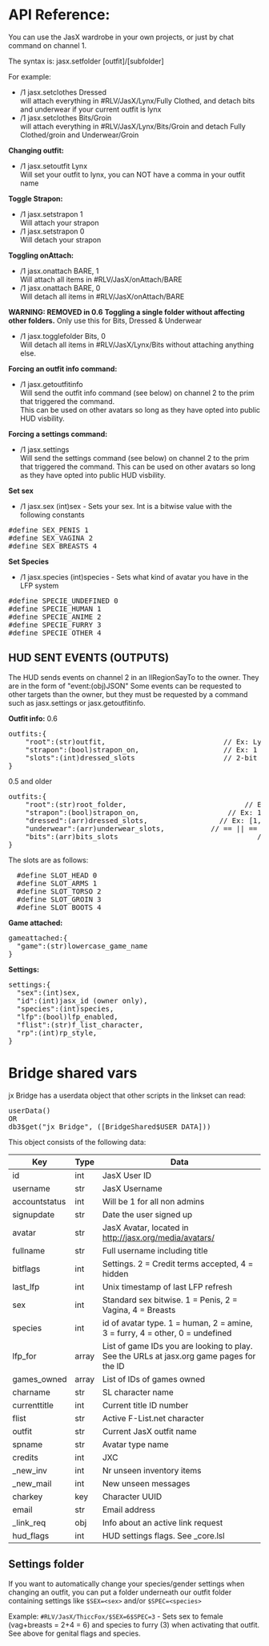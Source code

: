 # API Reference:

You can use the JasX wardrobe in your own projects, or just by chat command on channel 1.

The syntax is: jasx.setfolder [outfit]/[subfolder]

For example:
- /1 jasx.setclothes Dressed<br />
  will attach everything in #RLV/JasX/Lynx/Fully Clothed, and detach bits and underwear if your current outfit is lynx
- /1 jasx.setclothes Bits/Groin<br />
    will attach everything in #RLV/JasX/Lynx/Bits/Groin and detach Fully Clothed/groin and Underwear/Groin

**Changing outfit:**
- /1 jasx.setoutfit Lynx<br />
Will set your outfit to lynx, you can NOT have a comma in your outfit name

**Toggle Strapon:**
- /1 jasx.setstrapon 1<br />
Will attach your strapon
- /1 jasx.setstrapon 0<br />
Will detach your strapon

**Toggling onAttach:**
- /1 jasx.onattach BARE, 1<br />
Will attach all items in #RLV/JasX/onAttach/BARE
- /1 jasx.onattach BARE, 0<br />
Will detach all items in #RLV/JasX/onAttach/BARE
    
**WARNING: REMOVED in 0.6** **Toggling a single folder without affecting other folders.** Only use this for Bits, Dressed & Underwear
- /1 jasx.togglefolder Bits, 0<br />
Will detach all items in #RLV/JasX/Lynx/Bits without attaching anything else.

**Forcing an outfit info command:**
- /1 jasx.getoutfitinfo<br />
Will send the outfit info command (see below) on channel 2 to the prim that triggered the command.<br />
This can be used on other avatars so long as they have opted into public HUD visbility.

**Forcing a settings command:**
- /1 jasx.settings<br />
Will send the settings command (see below) on channel 2 to the prim that triggered the command.
This can be used on other avatars so long as they have opted into public HUD visbility.

**Set sex**
- /1 jasx.sex (int)sex - Sets your sex. Int is a bitwise value with the following constants
<pre>
#define SEX_PENIS 1
#define SEX_VAGINA 2
#define SEX_BREASTS 4
</pre>

**Set Species**
- /1 jasx.species (int)species - Sets what kind of avatar you have in the LFP system
<pre>
#define SPECIE_UNDEFINED 0
#define SPECIE_HUMAN 1
#define SPECIE_ANIME 2
#define SPECIE_FURRY 3
#define SPECIE_OTHER 4
</pre>    
    
    
    
## HUD SENT EVENTS (OUTPUTS)
The HUD sends events on channel 2 in an llRegionSayTo to the owner. They are in the form of "event:(obj)JSON"
Some events can be requested to other targets than the owner, but they must be requested by a command such as jasx.settings or jasx.getoutfitinfo.

**Outfit info:**
0.6
<pre>
outfits:{
    "root":(str)outfit,                            // Ex: Lynx
    "strapon":(bool)strapon_on,                    // Ex: 1
    "slots":(int)dressed_slots                     // 2-bit array, from right to left being head, arms, torso, crotch, boots. Ex: 0b00 00 00 01 10 = head dressed, arms underwear. You can use jasxSlotState(slots, slot) to get the current state. 0 = bits, 1 = underwear, 2 = nude
}
</pre>
0.5 and older
<pre>
outfits:{
    "root":(str)root_folder,                            // Ex: Lynx
    "strapon":(bool)strapon_on,                     // Ex: 1
    "dressed":(arr)dressed_slots,                 // Ex: [1,1,1,0,1]  (( All but groin is dressed ))
    "underwear":(arr)underwear_slots,           // == || == For underwear
    "bits":(arr)bits_slots                                 // == || == For Bits
}
</pre>

The slots are as follows:
<pre>
  #define SLOT_HEAD 0
  #define SLOT_ARMS 1
  #define SLOT_TORSO 2
  #define SLOT_GROIN 3
  #define SLOT_BOOTS 4
</pre>

**Game attached:**
<pre>
gameattached:{
  "game":(str)lowercase_game_name
}
</pre>

**Settings:**
<pre>
settings:{
  "sex":(int)sex,
  "id":(int)jasx_id (owner only),
  "species":(int)species,
  "lfp":(bool)lfp_enabled,
  "flist":(str)f_list_character,
  "rp":(int)rp_style, 
}
</pre>

# Bridge shared vars
jx Bridge has a userdata object that other scripts in the linkset can read:
<pre>
userData()
OR 
db3$get("jx Bridge", ([BridgeShared$USER_DATA])) 
</pre>

This object consists of the following data:

| Key   | Type | Data  |
| --- |---| --- |
| id | int | JasX User ID |
| username | str | JasX Username |
| accountstatus | int | Will be 1 for all non admins |
| signupdate | str | Date the user signed up |
| avatar | str | JasX Avatar, located in http://jasx.org/media/avatars/ |
| fullname | str | Full username including title |
| bitflags | int | Settings. 2 = Credit terms accepted, 4 = hidden |
| last_lfp | int | Unix timestamp of last LFP refresh |
| sex | int | Standard sex bitwise. 1 = Penis, 2 = Vagina, 4 = Breasts |
| species | int | id of avatar type. 1 = human, 2 = amine, 3 = furry, 4 = other, 0 = undefined |
| lfp_for | array | List of game IDs you are looking to play. See the URLs at jasx.org game pages for the ID |
| games_owned | array | List of IDs of games owned |
| charname | str | SL character name |
| currenttitle | int | Current title ID number |
| flist | str | Active F-List.net character |
| outfit | str | Current JasX outfit name |
| spname | str | Avatar type name |
| credits | int | JXC |
| _new_inv | int | Nr unseen inventory items |
| _new_mail | int | New unseen messages |
| charkey | key | Character UUID |
| email | str | Email address |
| _link_req | obj | Info about an active link request |
| hud_flags | int | HUD settings flags. See _core.lsl  |


## Settings folder

If you want to automatically change your species/gender settings when changing an outfit, you can put a folder underneath our outfit folder containing settings like `$SEX=<sex>` and/or `$SPEC=<species>`

Example: `#RLV/JasX/ThiccFox/$SEX=6$SPEC=3` - Sets sex to female (vag+breasts = 2+4 = 6) and species to furry (3) when activating that outfit. See above for genital flags and species.
